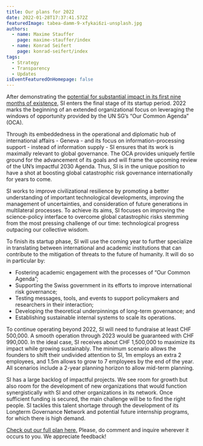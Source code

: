 ```yaml
---
title: Our plans for 2022
date: 2022-01-28T17:37:41.572Z
featuredImage: tabea-damm-9-xfykai6zi-unsplash.jpg
authors:
  - name: Maxime Stauffer
    page: maxime-stauffer/index
  - name: Konrad Seifert
    page: konrad-seifert/index
tags:
  - Strategy
  - Transparency
  - Updates
isEventFeaturedOnHomepage: false
---
```

After demonstrating the [potential for substantial impact in its first nine months of existence](/blog/post/2021-annual-review/), SI enters the final stage of its startup period. 2022 marks the beginning of an extended organizational focus on leveraging the windows of opportunity provided by the UN SG’s “Our Common Agenda” (OCA).

Through its embeddedness in the operational and diplomatic hub of international affairs - Geneva - and its focus on information-processing support - instead of information supply - SI ensures that its work is maximally relevant to global governance. The OCA provides uniquely fertile ground for the advancement of its goals and will frame the upcoming review of the UN’s impactful 2030 Agenda. Thus, SI is in the unique position to have a shot at boosting global catastrophic risk governance internationally for years to come.

SI works to improve civilizational resilience by promoting a better understanding of important technological developments, improving the management of uncertainties, and consideration of future generations in multilateral processes. To achieve its aims, SI focuses on improving the science-policy interface to overcome global catastrophic risks stemming from the most pressing challenge of our time: technological progress outpacing our collective wisdom.

To finish its startup phase, SI will use the coming year to further specialize in translating between international and academic institutions that can contribute to the mitigation of threats to the future of humanity. It will do so in particular by:

* Fostering academic engagement with the processes of “Our Common Agenda”;
* Supporting the Swiss government in its efforts to improve international risk governance;
* Testing messages, tools, and events to support policymakers and researchers in their interaction;
* Developing the theoretical underpinnings of long-term governance; and
* Establishing sustainable internal systems to scale its operations.

To continue operating beyond 2022, SI will need to fundraise at least CHF 500,000. A smooth operation through 2023 would be guaranteed with CHF 990,000. In the ideal case, SI receives about CHF 1,500,000 to maximize its impact while growing sustainably. The minimum scenario allows the founders to shift their undivided attention to SI, 1m employs an extra 2 employees, and 1.5m allows to grow to 7 employees by the end of the year. All scenarios include a 2-year planning horizon to allow mid-term planning.

SI has a large backlog of impactful projects. We see room for growth but also room for the development of new organizations that would function synergistically with SI and other organizations in its network. Once sufficient funding is secured, the main challenge will be to find the right people. SI tackles this talent shortage through the development of its Longterm Governance Network and potential future internship programs, for which there is high demand.

[Check out our full plan here.](https://docs.google.com/document/d/1U8uLFM1UAH_cmWdTTDbrvX5FoM2aUMny2xAxgD_dLJs/) Please, do comment and inquire wherever it occurs to you. We appreciate feedback!